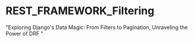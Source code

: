 # REST_FRAMEWORK_Filtering
 "Exploring Django's Data Magic: From Filters to Pagination, Unraveling the Power of DRF "
